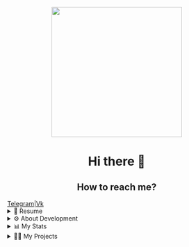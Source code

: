 <p align='center'><img src="https://media0.giphy.com/media/v1.Y2lkPTc5MGI3NjExdDA0cWs5Zmd6bzZ5Z2x6djkzbTJmaGJlMDlra3IxdHNwNTF1ZzY1bSZlcD12MV9pbnRlcm5hbF9naWZfYnlfaWQmY3Q9Zw/4QxQgWZHbeYwM/giphy.gif" width="300"/></p>
<h1 align='center'>Hi there 👋</h1>


<h2 align='center'>How to reach me?</h2>
<div align='center' style="display: flex;">
  <div align='center' style="display: flex">
    <a href="https://t.me/marsel_ppub">Telegram</a>
    <span>|</span>
    <a href="https://vk.com/marsel_ppub">Vk</a>
  </div>
</div>

<details>
  <summary>📄 Resume</summary>

## Education
- 📖 **Information Systems and Programming. Qualification: Programmer**\
📆 2022 - moment\
📍 **International Competence Center, Kazan Technical College of Information Technologies and Communication** - Kazan, Russia


- 📖 **Information Systems and Programming. Qualification: Web and Multimedia Applications Developer**\
📆 2022 - moment\
📍 **International Competence Center, Kazan Technical College of Information Technologies and Communication** - Kazan, Russia

## Courses
- 📖 **Programming in C#**\
📆 2021
📍 **International Competence Center, Kazan Technical College of Information Technologies and Communication** - Kazan, Russia

</details>
<details>
  <summary>⚙️ About Development</summary>
  
##  Things I code with
<div>
    <img alt="CSharp" src="https://raw.githubusercontent.com/marwin1991/profile-technology-icons/refs/heads/main/icons/c%23.png" width="40" style="border:none;">
    <img alt="Html" src="https://raw.githubusercontent.com/marwin1991/profile-technology-icons/refs/heads/main/icons/html.png" width="40" style="border:none;">
    <img alt="Css" src="https://raw.githubusercontent.com/marwin1991/profile-technology-icons/refs/heads/main/icons/css.png" width="40" style="border:none;">
    <img alt="JavaScript" src="https://raw.githubusercontent.com/marwin1991/profile-technology-icons/refs/heads/main/icons/javascript.png" width="40" style="border:none;">
    <img alt="ReactJS" src="https://raw.githubusercontent.com/marwin1991/profile-technology-icons/refs/heads/main/icons/react.png" width="40" style="border:none;">
    <img alt="TailwindCss" src="https://raw.githubusercontent.com/marwin1991/profile-technology-icons/refs/heads/main/icons/tailwind_css.png" width="40" style="border:none;">
    <img alt="Php" src="https://raw.githubusercontent.com/marwin1991/profile-technology-icons/refs/heads/main/icons/php.png" width="40" style="border:none;">
</div>
  
##  Things I learning:
<div>
    <img alt="CSharp" src="https://raw.githubusercontent.com/marwin1991/profile-technology-icons/refs/heads/main/icons/c%23.png" width="40" style="border:none;">
    <img alt="Php" src="https://raw.githubusercontent.com/marwin1991/profile-technology-icons/refs/heads/main/icons/php.png" width="40" style="border:none;">
    <img alt="Laravel" src="https://raw.githubusercontent.com/marwin1991/profile-technology-icons/refs/heads/main/icons/laravel.png" width="40" style="border:none;">
    <img alt="Flutter" src="https://raw.githubusercontent.com/marwin1991/profile-technology-icons/refs/heads/main/icons/flutter.png" width="40" style="border:none;">
</div>
</details>
<details>
  <summary>📊 My Stats</summary>
<div>
    
</div>
</details>
<details>
  <summary>👨‍💻 My Projects</summary>

## C#
| Name | Description | Status |
| ----- | ----------- | ----------- |

## React
| Name | Description | Status |
| ----- | ----------- | ----------- |

## Laravel
| Name | Description | Status |
| ----- | ----------- | ----------- |
| <a href="https://github.com/MarselTarrasque/ToDoList">To Do List</a> | A simple task list management app that helps you manage your tasks easily. | In progress |

</details>

